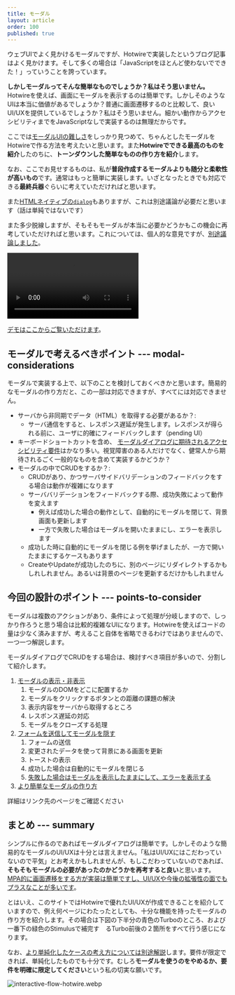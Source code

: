 ```yaml
---
title: モーダル
layout: article
order: 100
published: true
---
```


ウェブUIでよく見かけるモーダルですが、Hotwireで実装したというブログ記事はよく見かけます。そして多くの場合は「JavaScriptをほとんど使わないでできた！」っていうことを誇っています。

**しかしモーダルってそんな簡単なものでしょうか？私はそう思いません。** Hotwireを使えば、画面にモーダルを表示するのは簡単です。しかしそのようなUIは本当に価値があるでしょうか？普通に画面遷移するのと比較して、良いUI/UXを提供しているでしょうか？私はそう思いません。細かい動作からアクセシビリティまでをJavaScriptなしで実装するのは無理だからです。

ここでは[モーダルUIの難しさ](https://zenn.dev/yend724/articles/20220511-pc51v32llyzu8kws)をしっかり見つめて、ちゃんとしたモーダルをHotwireで作る方法を考えたいと思います。また**Hotwireでできる最高のものを紹介**したのちに、**トーンダウンした簡単なものの作り方を紹介**します。

なお、ここでお見せするものは、私が**普段作成するモーダルよりも随分と柔軟性が高いもの**です。通常はもっと簡単に実装します。いざとなったときでも対応できる**最終兵器**ぐらいに考えていただければと思います。

また[HTMLネイティブの`dialog`](https://developer.mozilla.org/ja/docs/Web/HTML/Element/dialog)もありますが、これは別途議論が必要だと思います（話は単純ではないです）

また多少脱線しますが、そもそもモーダルが本当に必要かどうかもこの機会に再考していただければと思います。これについては、個人的な意見ですが、[別途議論しました](/opinions/should_you_use_modals)。

![modal-full.mov](content_images/modal-full.mov "mx-auto max-w-[500px]")

[デモはここからご覧いただけます](/todos)。


## モーダルで考えるべきポイント --- modal-considerations

モーダルで実装する上で、以下のことを検討しておくべきかと思います。簡易的なモーダルの作り方だと、この一部は対応できますが、すべてには対応できません。

* サーバから非同期でデータ（HTML）を取得する必要があるか？:
    * サーバ通信をすると、レスポンス遅延が発生します。レスポンスが得られる前に、ユーザに的確にフィードバックします（pending UI）
* キーボードショートカットを含め、 [モーダルダイアログに期待されるアクセシビリティ要件](https://www.w3.org/WAI/ARIA/apg/patterns/dialog-modal/)はかなり多い。視覚障害のある人だけでなく、健常人から期待されるごく一般的なものを含めて実装するかどうか？
* モーダルの中でCRUDをするか？:
  * CRUDがあり、かつサーバサイドバリデーションのフィードバックをする場合は動作が複雑になります
  * サーババリデーションをフィードバックする際、成功失敗によって動作を変えます
     * 例えば成功した場合の動作として、自動的にモーダルを閉じて、背景画面も更新します
     * 一方で失敗した場合はモーダルを開いたままにし、エラーを表示します
  * 成功した時に自動的にモーダルを閉じる例を挙げましたが、一方で開いたままにするケースもあります
  * CreateやUpdateが成功したのちに、別のページにリダイレクトするかもしれしれません。あるいは背景のページを更新するだけかもしれません

## 今回の設計のポイント --- points-to-consider

モーダルは複数のアクションがあり、条件によって処理が分岐しますので、しっかり作ろうと思う場合は比較的複雑なUIになります。Hotwireを使えばコードの量は少なく済みますが、考えること自体を省略できるわけではありませんので、一つ一つ解説します。

モーダルダイアログでCRUDをする場合は、検討すべき項目が多いので、分割して紹介します。

1. [モーダルの表示・非表示](/examples/modal/modal-show-with-animation)
   1. モーダルのDOMをどこに配置するか
   2. モーダルをクリックするボタンとの距離の課題の解決
   3. 表示内容をサーバから取得するところ
   4. レスポンス遅延の対応
   5. モーダルをクローズする処理
2. [フォームを送信してモーダルを隠す](/examples/modal/modal-form-success-and-hide)
   1. フォームの送信
   2. 変更されたデータを使って背景にある画面を更新
   3. トーストの表示
   4. 成功した場合は自動的にモーダルを閉じる
   5. [失敗した場合はモーダルを表示したままにして、エラーを表示する](/examples/modal/modal-form-failure)
6. [より簡単なモーダルの作り方](/examples/modal/simpler-modals)

詳細はリンク先のページをご確認ください

## まとめ --- summary

シンプルに作るのであればモーダルダイアログは簡単です。しかしそのような簡易的なモーダルのUI/UXは十分とは言えません。「私はUI/UXにはこだわっていないので平気」とお考えかもしれませんが、もしこだわっていないのであれば、**そもそもモーダルの必要があったのかどうかを再考すると良い**と思います。[MPA的に画面遷移をする方が実装は簡単ですし、UI/UXや今後の拡張性の面でもプラスなことが多いです](/opinions/should_you_use_modals)。

とはいえ、このサイトではHotwireで優れたUI/UXが作成できることを紹介していますので、例え何ページにわたったとしても、十分な機能を持ったモーダルの作り方を紹介します。その場合は下図の下半分の<span class="text-blue-600">青色のTurboのところ</span>、および一番下の<span class="text-green-600">緑色のStimulusで補完す　るTurbo前後の２箇所</span>をすべて行う感じになります。

なお、[より単純化したケースの考え方については別途解説](/examples/modal/simpler-modals)します。要件が限定できれば、単純化したものでも十分です。むしろ**モーダルを使うのをやめるか、要件を明確に限定してください**という私の切実な願いです。

![interactive-flow-hotwire.webp](content_images/interactive-flow-hotwire.webp "max-w-[600px] mx-auto")


